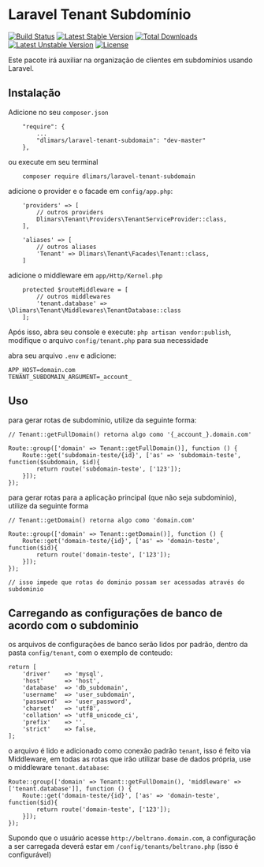 # Laravel Tenant Subdomínio
[![Build Status](https://travis-ci.org/dlimars/laravel-tenant-subdomain.svg)](https://travis-ci.org/dlimars/laravel-tenant-subdomain)
[![Latest Stable Version](https://poser.pugx.org/dlimars/laravel-tenant-subdomain/v/stable)](https://packagist.org/packages/dlimars/laravel-tenant-subdomain)
[![Total Downloads](https://poser.pugx.org/dlimars/laravel-tenant-subdomain/downloads)](https://packagist.org/packages/dlimars/laravel-tenant-subdomain)
[![Latest Unstable Version](https://poser.pugx.org/dlimars/laravel-tenant-subdomain/v/unstable)](https://packagist.org/packages/dlimars/laravel-tenant-subdomain)
[![License](https://poser.pugx.org/dlimars/laravel-tenant-subdomain/license)](https://packagist.org/packages/dlimars/laravel-tenant-subdomain)

Este pacote irá auxiliar na organização de clientes em subdomínios usando Laravel.

## Instalação
Adicione no seu `composer.json`

```
    "require": {
        ...
        "dlimars/laravel-tenant-subdomain": "dev-master"
    },
```

ou execute em seu terminal
```
    composer require dlimars/laravel-tenant-subdomain
```

adicione o provider e o facade em `config/app.php`:

```
    'providers' => [
        // outros providers
        Dlimars\Tenant\Providers\TenantServiceProvider::class,
    ],

    'aliases' => [
        // outros aliases
        'Tenant' => Dlimars\Tenant\Facades\Tenant::class,
    ]
```

adicione o middleware em `app/Http/Kernel.php`

```
    protected $routeMiddleware = [
        // outros middlewares
        'tenant.database' => \Dlimars\Tenant\Middlewares\TenantDatabase::class
    ];
```

Após isso, abra seu console e execute: `php artisan vendor:publish`, modifique o arquivo `config/tenant.php` para sua necessidade

abra seu arquivo `.env` e adicione:
```
APP_HOST=domain.com
TENANT_SUBDOMAIN_ARGUMENT=_account_
```

## Uso

para gerar rotas de subdominio, utilize da seguinte forma:

```
// Tenant::getFullDomain() retorna algo como '{_account_}.domain.com'

Route::group(['domain' => Tenant::getFullDomain()], function () {
    Route::get('subdomain-teste/{id}', ['as' => 'subdomain-teste', function($subdomain, $id){
        return route('subdomain-teste', ['123']);
    }]);
});
```

para gerar rotas para a aplicação principal (que não seja subdominio), utilize da seguinte forma

```
// Tenant::getDomain() retorna algo como 'domain.com'

Route::group(['domain' => Tenant::getDomain()], function () {
    Route::get('domain-teste/{id}', ['as' => 'domain-teste', function($id){
        return route('domain-teste', ['123']);
    }]);
});

// isso impede que rotas do dominio possam ser acessadas através do subdominio
```

## Carregando as configurações de banco de acordo com o subdominio

os arquivos de configurações de banco serão lidos por padrão, dentro da pasta `config/tenant`, com o exemplo de conteudo:

```
return [
    'driver'    => 'mysql',
    'host'      => 'host',
    'database'  => 'db_subdomain',
    'username'  => 'user_subdomain',
    'password'  => 'user_password',
    'charset'   => 'utf8',
    'collation' => 'utf8_unicode_ci',
    'prefix'    => '',
    'strict'    => false,
];
```
o arquivo é lido e adicionado como conexão padrão `tenant`, isso é feito via Middleware, em todas as rotas que irão utilizar base de dados própria, use o middleware `tenant.database`:
```
Route::group(['domain' => Tenant::getFullDomain(), 'middleware' => ['tenant.database']], function () {
    Route::get('domain-teste/{id}', ['as' => 'domain-teste', function($id){
        return route('domain-teste', ['123']);
    }]);
});
```

Supondo que o usuário acesse `http://beltrano.domain.com`, a configuração a ser carregada deverá estar em `/config/tenants/beltrano.php` (isso é configurável)